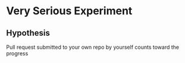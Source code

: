 # Very Serious Experiment

## Hypothesis
Pull request submitted to your own repo by yourself counts toward the progress

